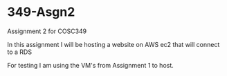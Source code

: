 # 349-Asgn2
 Assignment 2 for COSC349
 
 In this assignment I will be hosting a website on AWS ec2 that will connect to a RDS
 
 For testing I am using the VM's from Assignment 1 to host.
